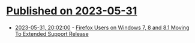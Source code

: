 # [Published on 2023-05-31](index.md)

* [2023-05-31, 20:02:00](https://news.slashdot.org/story/23/05/31/1950218/firefox-users-on-windows-7-8-and-81-moving-to-extended-support-release?utm_source=rss1.0mainlinkanon&utm_medium=feed) - [Firefox Users on Windows 7, 8 and 8.1 Moving To Extended Support Release](https://news.slashdot.org/story/23/05/31/1950218/firefox-users-on-windows-7-8-and-81-moving-to-extended-support-release?utm_source=rss1.0mainlinkanon&utm_medium=feed)
